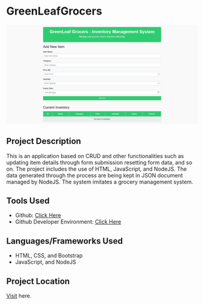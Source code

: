 # GreenLeafGrocers
![alt text](image.png)
## Project Description
This is an application based on CRUD and other functionalities such as updating item details through form submission resetting form data, and so on. The project includes the use of HTML, JavaScript, and NodeJS. The data generated through the process are being kept in JSON document managed by NodeJS. The system imitates a grocery management system.

## Tools Used
- Github: [Click Here](https://github.com/)
- Github Developer Environment: [Click Here](https://github.dev/github/dev)

## Languages/Frameworks Used
- HTML, CSS, and Bootstrap
- JavaScript, and NodeJS

## Project Location
[Visit](https://github.com/sohail00123/GreenLeafGrocers) here.